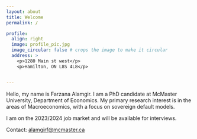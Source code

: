 ```yaml
---
layout: about
title: Welcome
permalink: /

profile:
  align: right
  image: profile_pic.jpg
  image_circular: false # crops the image to make it circular
  address: >
    <p>1280 Main st west</p>
    <p>Hamilton, ON L8S 4L8</p>


---
```


Hello, my name is Farzana Alamgir. I am a PhD candidate at McMaster University, Department of Economics. My primary research interest is in the areas of Macroeconomics, with a focus on sovereign default models.

I am on the 2023/2024 job market and will be available for interviews.

Contact: alamgirf@mcmaster.ca
